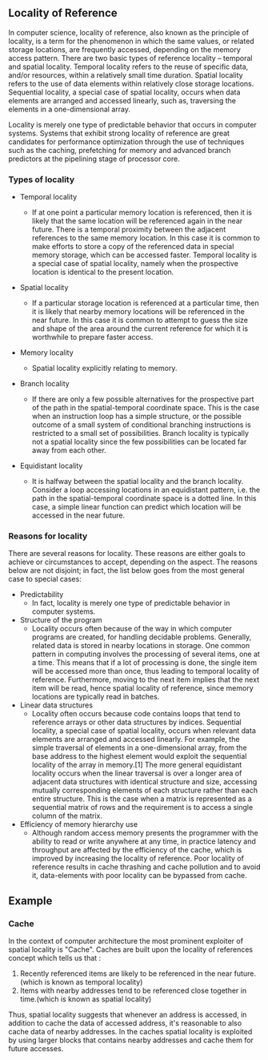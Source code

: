 ## Locality of Reference
In computer science, locality of reference, also known as the principle of locality, is a term for the phenomenon in which the same values, or related storage locations, are frequently accessed, depending on the memory access pattern. There are two basic types of reference locality – temporal and spatial locality. Temporal locality refers to the reuse of specific data, and/or resources, within a relatively small time duration. Spatial locality refers to the use of data elements within relatively close storage locations. Sequential locality, a special case of spatial locality, occurs when data elements are arranged and accessed linearly, such as, traversing the elements in a one-dimensional array.

Locality is merely one type of predictable behavior that occurs in computer systems. Systems that exhibit strong locality of reference are great candidates for performance optimization through the use of techniques such as the caching, prefetching for memory and advanced branch predictors at the pipelining stage of processor core.

### Types of locality
* Temporal locality
  * If at one point a particular memory location is referenced, then it is likely that the same location will be referenced again in the near future. There is a temporal proximity between the adjacent references to the same memory location. In this case it is common to make efforts to store a copy of the referenced data in special memory storage, which can be accessed faster. Temporal locality is a special case of spatial locality, namely when the prospective location is identical to the present location.
  
* Spatial locality
  * If a particular storage location is referenced at a particular time, then it is likely that nearby memory locations will be referenced in the near future. In this case it is common to attempt to guess the size and shape of the area around the current reference for which it is worthwhile to prepare faster access.
* Memory locality
  * Spatial locality explicitly relating to memory.
* Branch locality
  * If there are only a few possible alternatives for the prospective part of the path in the spatial-temporal coordinate space. This is the case when an instruction loop has a simple structure, or the possible outcome of a small system of conditional branching instructions is restricted to a small set of possibilities. Branch locality is typically not a spatial locality since the few possibilities can be located far away from each other.
* Equidistant locality
  * It is halfway between the spatial locality and the branch locality. Consider a loop accessing locations in an equidistant pattern, i.e. the path in the spatial-temporal coordinate space is a dotted line. In this case, a simple linear function can predict which location will be accessed in the near future.
  
### Reasons for locality
There are several reasons for locality. These reasons are either goals to achieve or circumstances to accept, depending on the aspect. The reasons below are not disjoint; in fact, the list below goes from the most general case to special cases:

* Predictability	
  * In fact, locality is merely one type of predictable behavior in computer systems.
* Structure of the program
  * Locality occurs often because of the way in which computer programs are created, for handling decidable problems. Generally, related data is stored in nearby locations in storage. One common pattern in computing involves the processing of several items, one at a time. This means that if a lot of processing is done, the single item will be accessed more than once, thus leading to temporal locality of reference. Furthermore, moving to the next item implies that the next item will be read, hence spatial locality of reference, since memory locations are typically read in batches.
* Linear data structures
  * Locality often occurs because code contains loops that tend to reference arrays or other data structures by indices. Sequential locality, a special case of spatial locality, occurs when relevant data elements are arranged and accessed linearly. For example, the simple traversal of elements in a one-dimensional array, from the base address to the highest element would exploit the sequential locality of the array in memory.[1] The more general equidistant locality occurs when the linear traversal is over a longer area of adjacent data structures with identical structure and size, accessing mutually corresponding elements of each structure rather than each entire structure. This is the case when a matrix is represented as a sequential matrix of rows and the requirement is to access a single column of the matrix.
* Efficiency of memory hierarchy use	
  * Although random access memory presents the programmer with the ability to read or write anywhere at any time, in practice latency and throughput are affected by the efficiency of the cache, which is improved by increasing the locality of reference. Poor locality of reference results in cache thrashing and cache pollution and to avoid it, data-elements with poor locality can be bypassed from cache.
  
## Example
  
### Cache
In the context of computer architecture the most prominent exploiter of spatial locality is "Cache".  Caches are built upon the locality of references concept which tells us that :
  1. Recently referenced items are likely to be referenced in the near future.(which is known as temporal locality) 
  2. Items with nearby addresses tend to be referenced close together in time.(which is known as spatial locality) 

Thus, spatial locality suggests that whenever an address is accessed, in addition to cache the data of accessed address, it's reasonable to also cache data of nearby addresses.  In the caches spatial locality is exploited by using larger blocks that contains nearby addresses and cache them for future accesses.
